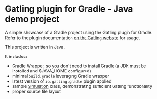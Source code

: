 Gatling plugin for Gradle - Java demo project
=============================================

A simple showcase of a Gradle project using the Gatling plugin for Gradle. Refer to the plugin documentation
[on the Gatling website](https://docs.gatling.io/reference/integrations/build-tools/gradle-plugin/) for usage.

This project is written in Java.

It includes:

* Gradle Wrapper, so you don't need to install Gradle (a JDK must be installed and $JAVA_HOME configured)
* minimal `build.gradle` leveraging Gradle wrapper
* latest version of `io.gatling.gradle` plugin applied
* sample [Simulation](https://docs.gatling.io/reference/glossary/#simulation) class,
demonstrating sufficient Gatling functionality
* proper source file layout
